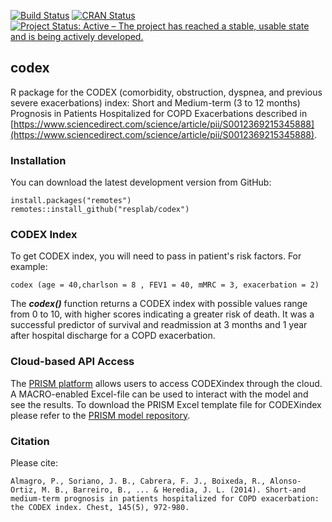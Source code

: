 [![Build Status](https://travis-ci.org/resplab/codex.svg?branch=master)](https://travis-ci.org/resplab/codex)
[![CRAN Status](https://www.r-pkg.org/badges/version/codex)](https://cran.r-project.org/package=codex)
[![Project Status: Active – The project has reached a stable, usable state and is being actively developed.](https://www.repostatus.org/badges/latest/active.svg)](https://www.repostatus.org/#active)

## codex

R package for the CODEX (comorbidity, obstruction, dyspnea, and previous severe exacerbations) index: Short and Medium-term (3 to 12 months) Prognosis in Patients Hospitalized for COPD Exacerbations described in [https://www.sciencedirect.com/science/article/pii/S0012369215345888](https://www.sciencedirect.com/science/article/pii/S0012369215345888).

### Installation

You can download the latest development version from GitHub:

```
install.packages("remotes")
remotes::install_github("resplab/codex")
```


### CODEX Index

To get CODEX index, you will need to pass in patient's risk factors. For example: 

```
codex (age = 40,charlson = 8 , FEV1 = 40, mMRC = 3, exacerbation = 2)
```

The ***codex()*** function returns a CODEX index with possible values range from 0 to 10, with higher scores indicating a greater risk of death. It was a successful predictor of survival and readmission at 3 months and 1 year after hospital discharge for a COPD exacerbation. 

### Cloud-based API Access
The [PRISM platform](http://prism.resp.core.ubc.ca) allows users to access CODEXindex through the cloud. A MACRO-enabled Excel-file can be used to interact with the model and see the results. To download the PRISM Excel template file for CODEXindex please refer to the [PRISM model repository](http://resp.core.ubc.ca/ipress/prism).


### Citation

Please cite: 

```
Almagro, P., Soriano, J. B., Cabrera, F. J., Boixeda, R., Alonso-Ortiz, M. B., Barreiro, B., ... & Heredia, J. L. (2014). Short-and medium-term prognosis in patients hospitalized for COPD exacerbation: the CODEX index. Chest, 145(5), 972-980.
```
